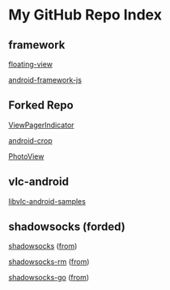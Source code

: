 # My GitHub Repo Index

## framework
[floating-view](https://github.com/woodyhi/floating-view)

[android-framework-js](https://github.com/woodyhi/android-framework-js)

## Forked Repo
[ViewPagerIndicator](https://github.com/woodyhi/ViewPagerIndicator)

[android-crop](https://github.com/woodyhi/android-crop)

[PhotoView](https://github.com/woodyhi/PhotoView)



## vlc-android
[libvlc-android-samples](https://github.com/woodyhi/libvlc-android-samples)


## shadowsocks (forded)
[shadowsocks](https://github.com/woodyhi/shadowsocks) ([from](https://github.com/woodyhi/shadowsocks))

[shadowsocks-rm](https://github.com/woodyhi/shadowsocks-rm) ([from](https://github.com/woodyhi/shadowsocks-rm))

[shadowsocks-go](https://github.com/woodyhi/shadowsocks-go) ([from](https://github.com/shadowsocks/shadowsocks-go))